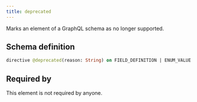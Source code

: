 ```yaml
---
title: deprecated
---
```


Marks an element of a GraphQL schema as no longer supported.

## Schema definition
```graphql
directive @deprecated(reason: String) on FIELD_DEFINITION | ENUM_VALUE
```

## Required by
This element is not required by anyone.
